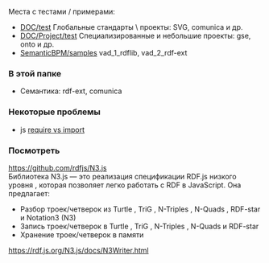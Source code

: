Места с тестами / примерами:

- [DOC/test](https://github.com/bpmbpm/doc/tree/main/test)  Глобальные стандарты \ проекты: SVG, comunica и др.
- [DOC/Project/test](https://github.com/bpmbpm/doc/tree/main/Project/test) Специализированные и небольшие проекты: gse, onto и др.
- [SemanticBPM/samples](https://github.com/bpmbpm/SemanticBPM/tree/main/samples) vad_1_rdflib, vad_2_rdf-ext

### В этой папке
- Семантика: rdf-ext, comunica
### Некоторые проблемы
- js [require vs import](https://github.com/bpmbpm/doc/blob/main/test/rdf-ext/Error1.md)

### Посмотреть
https://github.com/rdfjs/N3.js  
Библиотека N3.js — это реализация спецификации RDF.js низкого уровня , которая позволяет легко работать с RDF в JavaScript. Она предлагает:
- Разбор троек/четверок из Turtle , TriG , N-Triples , N-Quads , RDF-star и Notation3 (N3)
- Запись троек/четверок в Turtle , TriG , N-Triples , N-Quads и RDF-star
- Хранение троек/четверок в памяти

https://rdf.js.org/N3.js/docs/N3Writer.html
